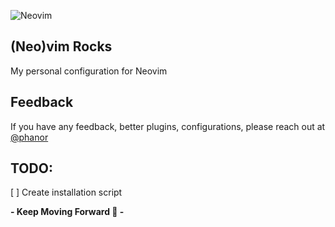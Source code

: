 ![Neovim](https://cdn.svgporn.com/logos/neovim.svg) 

## (Neo)vim Rocks

My personal configuration for Neovim

## Feedback

If you have any feedback, better plugins, configurations, please reach out at [@phanor](https://twitter.com/phanor)

## TODO:

[ ] Create installation script

**- Keep Moving Forward 🚀 -**
